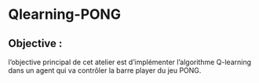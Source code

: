 # Qlearning-PONG
## Objective :
l’objective principal de cet atelier est d’implémenter l’algorithme Q-learning dans un agent qui va contrôler la barre player du jeu PONG.  
